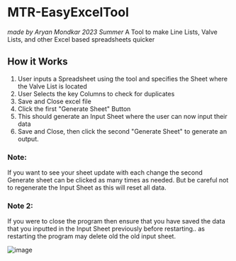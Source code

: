 # MTR-EasyExcelTool
_made by Aryan Mondkar 2023 Summer_
A Tool to make Line Lists, Valve Lists, and other Excel based spreadsheets quicker
## How it Works
1. User inputs a Spreadsheet using the tool and specifies the Sheet where the Valve List is located
2. User Selects the key Columns to check for duplicates
3. Save and Close excel file
4. Click the first "Generate Sheet" Button
5. This should generate an Input Sheet where the user can now input their data
6. Save and Close, then click the second "Generate Sheet" to generate an output.

### Note: 
If you want to see your sheet update with each change the second Generate sheet can be clicked as many times as needed. But be careful not to regenerate the Input Sheet as this will reset all data.

### Note 2: 
If you were to close the program then ensure that you have saved the data that you inputted in the Input Sheet previously before restarting.. as restarting the program may delete old the old input sheet. 


![image](https://github.com/Mondkurry/MTR-EasyExcelTool/assets/30964417/242370a1-0738-4dd5-ac6e-d31fd7a5ca0c)
